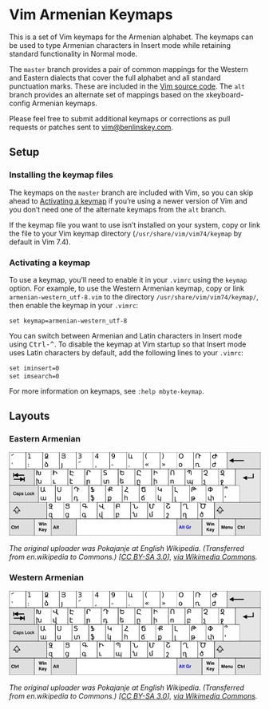 # Vim Armenian Keymaps

This is a set of Vim keymaps for the Armenian alphabet. The keymaps can be used
to type Armenian characters in Insert mode while retaining standard
functionality in Normal mode.

The `master` branch provides a pair of common mappings for the Western and
Eastern dialects that cover the full alphabet and all standard punctuation
marks. These are included in the [Vim source code][]. The `alt` branch provides
an alternate set of mappings based on the xkeyboard-config Armenian keymaps.

Please feel free to submit additional keymaps or corrections as pull requests
or patches sent to <vim@benlinskey.com>.

## Setup

### Installing the keymap files

The keymaps on the `master` branch are included with Vim, so you can skip ahead
to [Activating a keymap](#activating-a-keymap) if you’re using a newer version
of Vim and you don’t need one of the alternate keymaps from the `alt` branch.

If the keymap file you want to use isn’t installed on your system, copy or link
the file to your Vim keymap directory (`/usr/share/vim/vim74/keymap` by default
in Vim 7.4).

### Activating a keymap

To use a keymap, you’ll need to enable it in your `.vimrc` using the `keymap`
option. For example, to use the Western Armenian keymap, copy or link
`armenian-western_utf-8.vim` to the directory `/usr/share/vim/vim74/keymap/`,
then enable the keymap in your `.vimrc`:

```vim
set keymap=armenian-western_utf-8
```

You can switch between Armenian and Latin characters in Insert mode using
<kbd>Ctrl-^</kbd>. To disable the keymap at Vim startup so that Insert mode
uses Latin characters by default, add the following lines to your `.vimrc`:

```vim
set iminsert=0
set imsearch=0
```

For more information on keymaps, see `:help mbyte-keymap`.

## Layouts

### Eastern Armenian

![Eastern Armenian keyboard layout](img/KB_Eastern_Armenian.svg.png)

*The original uploader was Pokajanje at English Wikipedia. (Transferred from
en.wikipedia to Commons.) [[CC BY-SA 3.0][]],
[via Wikimedia Commons](https://commons.wikimedia.org/wiki/File%3AKB_Eastern_Armenian.svg).*

### Western Armenian

![Western Armenian keyboard layout](img/KB_Western_Armenian.svg.png)

*The original uploader was Pokajanje at English Wikipedia. (Transferred from
en.wikipedia to Commons.) [[CC BY-SA 3.0][]],
[via Wikimedia Commons](https://commons.wikimedia.org/wiki/File%3AKB_Western_Armenian.svg).*

[Vim source code]: https://github.com/vim/vim
[CC BY-SA 3.0]: http://creativecommons.org/licenses/by-sa/3.0

